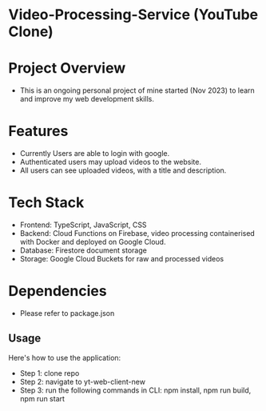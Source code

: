 # Video-Processing-Service (YouTube Clone)

# Project Overview
- This is an ongoing personal project of mine started (Nov 2023) to learn and improve my web development skills.

# Features
- Currently Users are able to login with google.
- Authenticated users may upload videos to the website.
- All users can see uploaded videos, with a title and description.

# Tech Stack
- Frontend: TypeScript, JavaScript, CSS
- Backend: Cloud Functions on Firebase, video processing containerised with Docker and deployed on Google Cloud.
- Database: Firestore document storage
- Storage: Google Cloud Buckets for raw and processed videos

# Dependencies
- Please refer to package.json

## Usage
Here's how to use the application:
- Step 1: clone repo
- Step 2: navigate to yt-web-client-new
- Step 3: run the following commands in CLI: npm install, npm run build, npm run start

